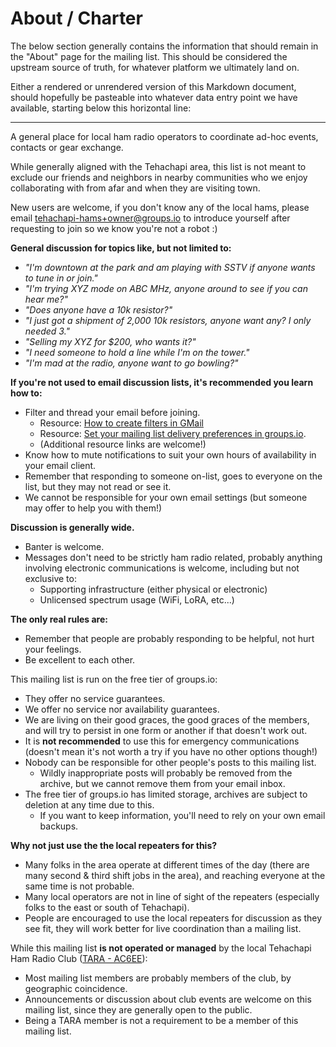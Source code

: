 # About / Charter

The below section generally contains the information that should remain in the "About" page for the mailing list. This should be considered the upstream source of truth, for whatever platform we ultimately land on.

Either a rendered or unrendered version of this Markdown document, should hopefully be pasteable into whatever data entry point we have available, starting below this horizontal line:

***

A general place for local ham radio operators to coordinate ad-hoc events, contacts or gear exchange.

While generally aligned with the Tehachapi area, this list is not meant to exclude our friends and neighbors in nearby communities who we enjoy collaborating with from afar and when they are visiting town.

New users are welcome, if you don't know any of the local hams, please email [tehachapi-hams+owner@groups.io](mailto:tehachapi-hams+owner@groups.io) to introduce yourself after requesting to join so we know you're not a robot :)

**General discussion for topics like, but not limited to:**

- *"I'm downtown at the park and am playing with SSTV if anyone wants to tune in or join."*
- *"I'm trying XYZ mode on ABC MHz, anyone around to see if you can hear me?"*
- *"Does anyone have a 10k resistor?"*
- *"I just got a shipment of 2,000 10k resistors, anyone want any? I only needed 3."*
- *"Selling my XYZ for $200, who wants it?"*
- *"I need someone to hold a line while I'm on the tower."*
- *"I'm mad at the radio, anyone want to go bowling?"*

**If you're not used to email discussion lists, it's recommended you learn how to:**

- Filter and thread your email before joining.
  - Resource: [How to create filters in GMail](https://support.google.com/mail/answer/6579?hl=en)
  - Resource: [Set your mailing list delivery preferences in groups.io](https://groups.io/helpcenter/membersmanual/1/controlling-your-email-subscription-preferences/email-delivery).
  - (Additional resource links are welcome!)
- Know how to mute notifications to suit your own hours of availability in your email client.
- Remember that responding to someone on-list, goes to everyone on the list, but they may not read or see it.
- We cannot be responsible for your own email settings (but someone may offer to help you with them!)

**Discussion is generally wide.**

- Banter is welcome.
- Messages don't need to be strictly ham radio related, probably anything involving electronic communications is welcome, including but not exclusive to:
  - Supporting infrastructure (either physical or electronic)
  - Unlicensed spectrum usage (WiFi, LoRA, etc...)

**The only real rules are:**

- Remember that people are probably responding to be helpful, not hurt your feelings.
- Be excellent to each other.

This mailing list is run on the free tier of groups.io:

- They offer no service guarantees.
- We offer no service nor availability guarantees.
- We are living on their good graces, the good graces of the members, and will try to persist in one form or another if that doesn't work out.
- It is **not recommended** to use this for emergency communications (doesn't mean it's not worth a try if you have no other options though!)
- Nobody can be responsible for other people's posts to this mailing list.
  - Wildly inappropriate posts will probably be removed from the archive, but we cannot remove them from your email inbox.
- The free tier of groups.io has limited storage, archives are subject to deletion at any time due to this.
  - If you want to keep information, you'll need to rely on your own email backups.

**Why not just use the the local repeaters for this?**

- Many folks in the area operate at different times of the day (there are many second & third shift jobs in the area), and reaching everyone at the same time is not probable.
- Many local operators are not in line of sight of the repeaters (especially folks to the east or south of Tehachapi).
- People are encouraged to use the local repeaters for discussion as they see fit, they will work better for live coordination than a mailing list.

While this mailing list **is not operated or managed** by the local Tehachapi Ham Radio Club ([TARA - AC6EE](https://ac6ee.org/)):

- Most mailing list members are probably members of the club, by geographic coincidence.
- Announcements or discussion about club events are welcome on this mailing list, since they are generally open to the public.
- Being a TARA member is not a requirement to be a member of this mailing list.

